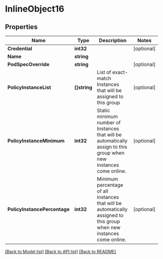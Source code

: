 # InlineObject16

## Properties

Name | Type | Description | Notes
------------ | ------------- | ------------- | -------------
**Credential** | **int32** |  | [optional] 
**Name** | **string** |  | 
**PodSpecOverride** | **string** |  | [optional] 
**PolicyInstanceList** | **[]string** | List of exact-match Instances that will be assigned to this group | [optional] 
**PolicyInstanceMinimum** | **int32** | Static minimum number of Instances that will be automatically assign to this group when new instances come online. | [optional] 
**PolicyInstancePercentage** | **int32** | Minimum percentage of all instances that will be automatically assigned to this group when new instances come online. | [optional] 

[[Back to Model list]](../README.md#documentation-for-models) [[Back to API list]](../README.md#documentation-for-api-endpoints) [[Back to README]](../README.md)



